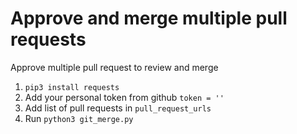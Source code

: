 # Approve and merge multiple pull requests
Approve multiple pull request to review and merge

1. ```pip3 install requests```
2. Add your personal token from github ```token = ''```
3. Add list of pull requests in ```pull_request_urls```
4. Run ```python3 git_merge.py```

